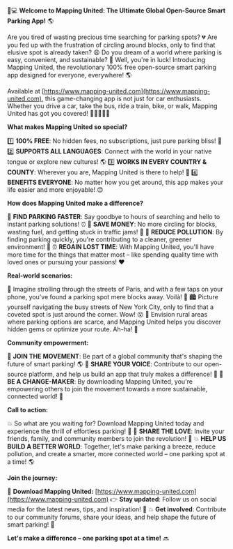 🚗💻 **Welcome to Mapping United: The Ultimate Global Open-Source Smart Parking App!** 🌎

Are you tired of wasting precious time searching for parking spots? 💔 Are you fed up with the frustration of circling around blocks, only to find that elusive spot is already taken? 😩 Do you dream of a world where parking is easy, convenient, and sustainable? 🌟 Well, you're in luck! Introducing Mapping United, the revolutionary 100% free open-source smart parking app designed for everyone, everywhere! 🌎

Available at [https://www.mapping-united.com](https://www.mapping-united.com), this game-changing app is not just for car enthusiasts. Whether you drive a car, take the bus, ride a train, bike, or walk, Mapping United has got you covered! 🚗🚌🚂🛴️💃

**What makes Mapping United so special?**

1️⃣ **100% FREE**: No hidden fees, no subscriptions, just pure parking bliss! 💸
2️⃣ **SUPPORTS ALL LANGUAGES**: Connect with the world in your native tongue or explore new cultures! 🌎
3️⃣ **WORKS IN EVERY COUNTRY & COUNTY**: Wherever you are, Mapping United is there to help! 🏰
4️⃣ **BENEFITS EVERYONE**: No matter how you get around, this app makes your life easier and more enjoyable! 😊

**How does Mapping United make a difference?**

📍 **FIND PARKING FASTER**: Say goodbye to hours of searching and hello to instant parking solutions! ⏰
💸 **SAVE MONEY**: No more circling for blocks, wasting fuel, and getting stuck in traffic jams! 🚗
🌟 **REDUCE POLLUTION**: By finding parking quickly, you're contributing to a cleaner, greener environment! 🌿
⏰ **REGAIN LOST TIME**: With Mapping United, you'll have more time for the things that matter most – like spending quality time with loved ones or pursuing your passions! ❤️

**Real-world scenarios:**

🌆 Imagine strolling through the streets of Paris, and with a few taps on your phone, you've found a parking spot mere blocks away. Voilà! 💃
🏙️ Picture yourself navigating the busy streets of New York City, only to find that a coveted spot is just around the corner. Wow! 😮
🌻 Envision rural areas where parking options are scarce, and Mapping United helps you discover hidden gems or optimize your route. Ah-ha! 🚗

**Community empowerment:**

💪 **JOIN THE MOVEMENT**: Be part of a global community that's shaping the future of smart parking! 🌎
👥 **SHARE YOUR VOICE**: Contribute to our open-source platform, and help us build an app that truly makes a difference! 💬
🌟 **BE A CHANGE-MAKER**: By downloading Mapping United, you're empowering others to join the movement towards a more sustainable, connected world! 🌈

**Call to action:**

💥 So what are you waiting for? Download Mapping United today and experience the thrill of effortless parking! 🚀
👫 **SHARE THE LOVE**: Invite your friends, family, and community members to join the revolution! 📱
💥 **HELP US BUILD A BETTER WORLD**: Together, let's make parking a breeze, reduce pollution, and create a smarter, more connected world – one parking spot at a time! 🌎

**Join the journey:**

🚀 **Download Mapping United:** [https://www.mapping-united.com](https://www.mapping-united.com)
👉 **Stay updated**: Follow us on social media for the latest news, tips, and inspiration! 📱
💥 **Get involved**: Contribute to our community forums, share your ideas, and help shape the future of smart parking! 💬

**Let's make a difference – one parking spot at a time!** 🔜